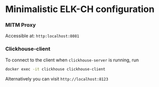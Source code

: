 # Minimalistic ELK-CH configuration

### MITM Proxy

Accessible at: `http:localhost:8081`

### Clickhouse-client
To connect to the client when `clickhouse-server` is running, run <br>
```bash
docker exec -it clickhouse clickhouse-client
```
Alternatively you can visit `http://localhost:8123`

